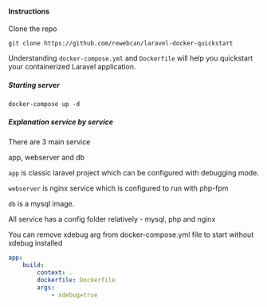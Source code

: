 #### Instructions

Clone the repo

```
git clone https://github.com/rewebcan/laravel-docker-quickstart
```

Understanding `docker-compose.yml` and `Dockerfile` will help you quickstart your containerized Laravel application.

##### Starting server

```
docker-compose up -d
```

##### Explanation service by service

There are 3 main service

app, webserver and db

`app` is classic laravel project which can be configured with debugging mode.

`webserver` is nginx service which is configured to run with php-fpm

`db` is a mysql image.

All service has a config folder relatively - mysql, php and nginx

You can remove xdebug arg from docker-compose.yml file to start without xdebug installed

```yaml
app:
    build:
        context: .
        dockerfile: Dockerfile
        args:
            - xdebug=true
```
